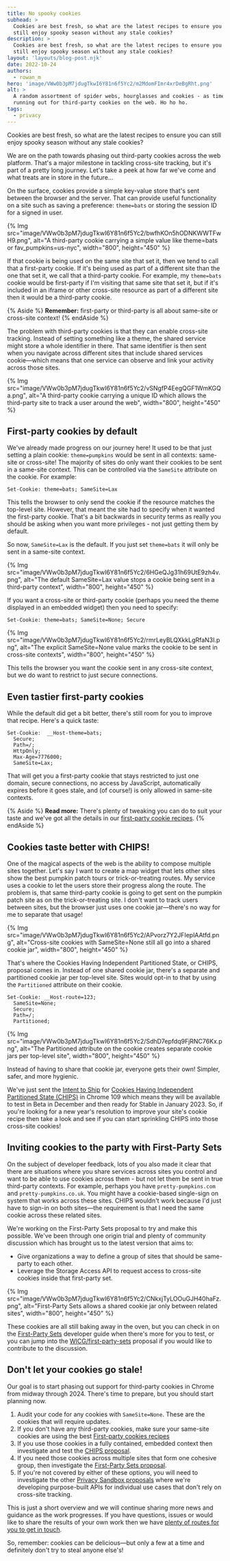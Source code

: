 ```yaml
---
title: No spooky cookies
subhead: >
  Cookies are best fresh, so what are the latest recipes to ensure you can
  still enjoy spooky season without any stale cookies?
description: >
  Cookies are best fresh, so what are the latest recipes to ensure you can
  still enjoy spooky season without any stale cookies?
layout: 'layouts/blog-post.njk'
date: 2022-10-24
authors:
  - rowan_m
hero: 'image/VWw0b3pM7jdugTkwI6Y81n6f5Yc2/m2MdomFImr4xrDeBgRht.png'
alt: >
  A random assortment of spider webs, hourglasses and cookies - as time is
  running out for third-party cookies on the web. Ho ho ho.
tags:
  - privacy
---
```


Cookies are best fresh, so what are the latest recipes to ensure you can still
enjoy spooky season without any stale cookies?

We are on the path towards phasing out third-party cookies across the web
platform. That's a major milestone in tackling cross-site tracking, but it's
part of a pretty long journey. Let's take a peek at how far we've come and what
treats are in store in the future…

On the surface, cookies provide a simple key-value store that's sent between the
browser and the server. That can provide useful functionality on a site such as
saving a preference: `theme=bats` or storing the session ID for a signed in
user.

{% Img src="image/VWw0b3pM7jdugTkwI6Y81n6f5Yc2/bwfhKOn5hODNKWWTFwH9.png", alt="A third-party cookie carrying a simple value like theme=bats or fav_pumpkins=us-nyc", width="800", height="450" %}

If that cookie is being used on the same site that set it, then we tend to call
that a first-party cookie. If it's being used as part of a different site than
the one that set it, we call that a third-party cookie. For example, my
`theme=bats` cookie would be first-party if I'm visiting that same site that set
it, but if it's included in an iframe or other cross-site resource as part of a
different site then it would be a third-party cookie.

{% Aside %}
**Remember:** first-party or third-party is all about same-site or cross-site
context!
{% endAside %}

The problem with third-party cookies is that they can enable cross-site
tracking. Instead of setting something like a theme, the shared service might
store a whole identifier in there. That same identifier is then sent when you
navigate across different sites that include shared services cookie—which
means that one service can observe and link your activity across those sites.

{% Img src="image/VWw0b3pM7jdugTkwI6Y81n6f5Yc2/vSNgfP4EegQGF1WmKGQa.png", alt="A third-party cookie carrying a unique ID which allows the third-party site to track a user around the web", width="800", height="450" %}

## First-party cookies by default

We've already made progress on our journey here! It used to be that just setting
a plain cookie: `theme=pumpkins` would be sent in all contexts: same-site or
cross-site! The majority of sites do only want their cookies to be sent in a
same-site context. This can be controlled via the `SameSite` attribute on the
cookie. For example:

```text
Set-Cookie: theme=bats; SameSite=Lax
```

This tells the browser to only send the cookie if the resource matches the
top-level site. However, that meant the site had to specify when it wanted the
first-party cookie. That's a bit backwards in security terms as really you
should be asking when you want more privileges - not just getting them by
default.

So now, `SameSite=Lax` is the default. If you just set `theme=bats` it will only
be sent in a same-site context.

{% Img src="image/VWw0b3pM7jdugTkwI6Y81n6f5Yc2/6HGeQJg31h69UtE9zh4v.png", alt="The default SameSite=Lax value stops a cookie being sent in a third-party context", width="800", height="450" %}

If you want a cross-site or third-party cookie (perhaps you need the theme
displayed in an embedded widget) then you need to specify:

```text
Set-Cookie: theme=bats; SameSite=None; Secure
```

{% Img src="image/VWw0b3pM7jdugTkwI6Y81n6f5Yc2/rmrLeyBLQXkkLgRfaN3I.png", alt="The explicit SameSite=None value marks the cookie to be sent in cross-site contexts", width="800", height="450" %}

This tells the browser you want the cookie sent in any cross-site context, but
we do want to restrict to just secure connections.

## Even tastier first-party cookies

While the default did get a bit better, there's still room for you to improve
that recipe. Here's a quick taste:

```text
Set-Cookie:  __Host-theme=bats;
  Secure;
  Path=/;
  HttpOnly;
  Max-Age=7776000;
  SameSite=Lax;
```

That will get you a first-party cookie that stays restricted to just one domain,
secure connections, no access by JavaScript, automatically expires before it
goes stale, and (of course!) is only allowed in same-site contexts.

{% Aside %}
**Read more:** There's plenty of tweaking you can do to suit your taste and
we've got all the details in our [first-party cookie
recipes](https://web.dev/first-party-cookie-recipes/).
{% endAside %}

## Cookies taste better with CHIPS!

One of the magical aspects of the web is the ability to compose multiple sites
together. Let's say I want to create a map widget that lets other sites show the
best pumpkin patch tours or trick-or-treating routes. My service uses a cookie
to let the users store their progress along the route. The problem is, that same
third-party cookie is going to get sent on the pumpkin patch site as on the
trick-or-treating site. I don't want to track users between sites, but the
browser just uses one cookie jar—there's no way for me to separate that usage!

{% Img src="image/VWw0b3pM7jdugTkwI6Y81n6f5Yc2/APvorz7Y2JFIeplAAtfd.png", alt="Cross-site cookies with SameSite=None still all go into a shared cookie jar", width="800", height="450" %}

That's where the Cookies Having Independent Partitioned State, or CHIPS,
proposal comes in. Instead of one shared cookie jar, there's a separate and
partitioned cookie jar per top-level site. Sites would opt-in to that by using
the `Partitioned` attribute on their cookie.

```text
Set-Cookie: __Host-route=123;
  SameSite=None;
  Secure;
  Path=/;
  Partitioned;
```

{% Img src="image/VWw0b3pM7jdugTkwI6Y81n6f5Yc2/SdhD7epfdq9FjRNC76Kx.png", alt="The Partitioned attribute on the cookie creates separate cookie jars per top-level site", width="800", height="450" %}

Instead of having to share that cookie jar, everyone gets their own! Simpler,
safer, and more hygienic.

We've just sent the [Intent to
Ship](https://groups.google.com/a/chromium.org/g/blink-dev/c/JNOQvsTxecI/m/gmIe7KCBAwAJ)
for [Cookies Having Independent Partitioned State
(CHIPS)](/docs/privacy-sandbox/chips/) in Chrome 109 which means they will be
available to test in Beta in December and then ready for Stable in January 2023.
So, if you're looking for a new year's resolution to improve your site's cookie
recipe then take a look and see if you can start sprinkling CHIPS into those
cross-site cookies!

## Inviting cookies to the party with First-Party Sets

On the subject of developer feedback, lots of you also made it clear that there
are situations where you share services across sites you control and want to be
able to use cookies across them - but not let them be sent in true third-party
contexts. For example, perhaps you have `pretty-pumpkins.com` and
`pretty-pumpkins.co.uk`. You might have a cookie-based single-sign on system
that works across these sites. CHIPS wouldn't work because I'd just have to
sign-in on both sites—the requirement is that I need the same cookie across
these related sites.

We're working on the First-Party Sets proposal to try and make this possible.
We've been through one origin trial and plenty of community discussion which has
brought us to the latest version that aims to:

*   Give organizations a way to define a group of sites that should be
    same-party to each other.
*   Leverage the Storage Access API to request access to cross-site cookies
    inside that first-party set.

{% Img src="image/VWw0b3pM7jdugTkwI6Y81n6f5Yc2/CNkxjTyLOOuGJH40haFz.png", alt="First-Party Sets allows a shared cookie jar only between related sites", width="800", height="450" %}

These cookies are all still baking away in the oven, but you can check in on the
[First-Party Sets](/docs/privacy-sandbox/first-party-sets/) developer guide when
there's more for you to test, or you can jump into the
[WICG/first-party-sets](https://github.com/WICG/first-party-sets) proposal if
you would like to contribute to the discussion.

## Don't let your cookies go stale!

Our goal is to start phasing out support for third-party cookies in Chrome from
midway through 2024. There's time to prepare, but you should start planning now.

1. Audit your code for any cookies with `SameSite=None`. These are the cookies
   that will require updates.
2. If you don't have any third-party cookies, make sure your same-site cookies
   are using the best [First-party cookies
   recipes](https://web.dev/first-party-cookie-recipes/)
3. If you use those cookies in a fully contained, embedded context then
   investigate and test the [CHIPS proposal](/docs/privacy-sandbox/chips/).
4. If you need those cookies across multiple sites that form one cohesive group,
   then investigate the [First-Party Sets
   proposal](/docs/privacy-sandbox/first-party-sets/).
5. If you're not covered by either of these options, you will need to
   investigate the other [Privacy Sandbox proposals](/privacy-sandbox/) where
   we're developing purpose-built APIs for individual use cases that don't rely
   on cross-site tracking.

This is just a short overview and we will continue sharing more news and
guidance as the work progresses. If you have questions, issues or would like to
share the results of your own work then we have [plenty of routes for you to get
in touch](/docs/privacy-sandbox/feedback/).

So, remember: cookies can be delicious—but only a few at a time and definitely
don't try to steal anyone else's!
